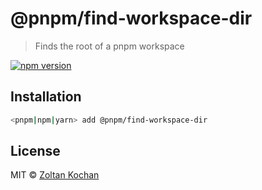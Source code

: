 # @pnpm/find-workspace-dir

> Finds the root of a pnpm workspace

[![npm version](https://img.shields.io/npm/v/@pnpm/find-workspace-dir.svg)](https://www.npmjs.com/package/@pnpm/find-workspace-dir)

## Installation

```sh
<pnpm|npm|yarn> add @pnpm/find-workspace-dir
```

## License

MIT © [Zoltan Kochan](https://www.kochan.io/)
